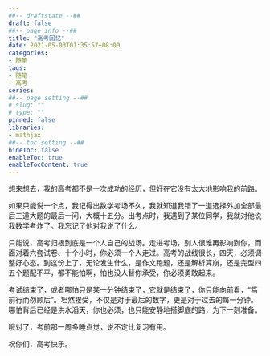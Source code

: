 ```yaml
---
##-- draftstate --##
draft: false
##-- page info --##
title: "高考回忆"
date: 2021-05-03T01:35:57+08:00
categories:
- 随笔
tags:
- 随笔
- 高考
series:
##-- page setting --##
# slug: ""
# type: ""
pinned: false
libraries:
- mathjax 
##-- toc setting --##
hideToc: false
enableToc: true
enableTocContent: true
---
```


想来想去，我的高考都不是一次成功的经历，但好在它没有太大地影响我的前路。

<!--more-->

如果只能说一个点，我记得出数学考场不久，我就知道我错了一道选择外加全部最后三道大题的最后一问，大概十五分。出考点时，我遇到了某位同学，我就对他说我数学考炸了。我忘记了他对我说了什么。

只能说，高考归根到底是一个人自己的战场。走进考场，别人很难再影响到你，而面对着六套试卷、十个小时，你必须一个人走过。高考的战线很长，四天，必须调整好心态。到这份上了，无论发生什么，是作文跑题，还是解析算崩，还是完型四五个题配不平，都不能怕啊，怕也没人替你承受，你必须勇敢起来。

考试结束了，或者哪怕只是某一分钟结束了，它就是结束了，你只能向前看，“笃前行而勿顾后”。坦然接受，不仅是对于最后的数字，更是对于过去的每一分钟。哪怕背后已经是洪水滔天，你也必须，也只能安静地搭脚底的路，为下一刻准备。

哦对了，考前那一周多睡点觉，说不定比复习有用。

祝你们，高考快乐。